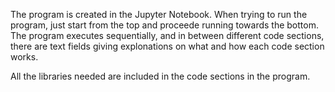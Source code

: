 The program is created in the Jupyter Notebook.
When trying to run the program, just start from the top and proceede running towards the bottom. The program executes sequentially, and in between different code sections, there are text fields giving explonations on what and how each code section works.

All the libraries needed are included in the code sections in the program.